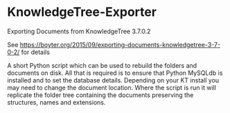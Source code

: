 # KnowledgeTree-Exporter
Exporting Documents from KnowledgeTree 3.7.0.2

See https://boyter.org/2015/09/exporting-documents-knowledgetree-3-7-0-2/ for details

A short Python script which can be used to rebuild the folders and documents on disk. All that is required is to ensure that Python MySQLdb is installed and to set the database details. Depending on your KT install you may need to change the document location. Where  the script is run it will replicate the folder tree containing the documents preserving the structures, names and extensions.
